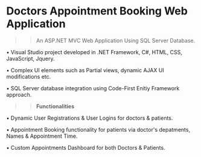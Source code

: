 # Doctors Appointment Booking Web Application

>>An ASP.NET MVC Web Application Using SQL Server Database. 

• Visual Studio project developed in .NET Framework, C#, HTML, CSS, JavaScript, Jquery.

• Complex UI elements such as Partial views, dynamic AJAX UI modifications etc.

• SQL Server database integration using Code-First Enitiy Framework approach.


>> **Functionalities**
 
• Dynamic User Registrations & User Logins for doctors & patients.

• Appointment Booking functionality for patients via doctor's depatments, Names & Appointment Time.

• Custom Appointments Dashboard for both Doctors & Patients.



